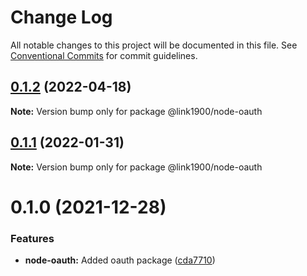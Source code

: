 # Change Log

All notable changes to this project will be documented in this file.
See [Conventional Commits](https://conventionalcommits.org) for commit guidelines.

<a name="0.1.2"></a>
## [0.1.2](https://github.com/projects/link1900/repos/link1900/compare/diff?targetBranch=refs%2Ftags%2F@link1900/node-oauth@0.1.1&sourceBranch=refs%2Ftags%2F@link1900/node-oauth@0.1.2) (2022-04-18)

**Note:** Version bump only for package @link1900/node-oauth





<a name="0.1.1"></a>
## [0.1.1](https://github.com/projects/link1900/repos/link1900/compare/diff?targetBranch=refs%2Ftags%2F@link1900/node-oauth@0.1.0&sourceBranch=refs%2Ftags%2F@link1900/node-oauth@0.1.1) (2022-01-31)

**Note:** Version bump only for package @link1900/node-oauth





<a name="0.1.0"></a>
# 0.1.0 (2021-12-28)


### Features

* **node-oauth:** Added oauth package ([cda7710](https://github.com/projects/link1900/repos/link1900/commits/cda7710))
